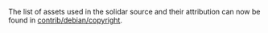 The list of assets used in the solidar source and their attribution can now be found in [contrib/debian/copyright](../contrib/debian/copyright).
